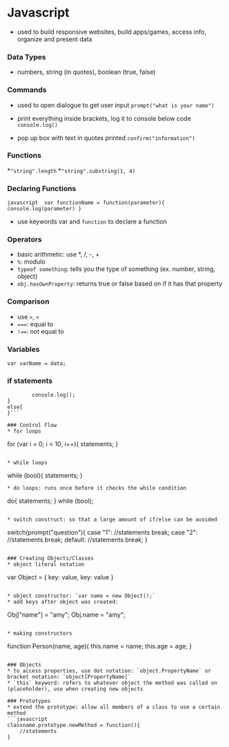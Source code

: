 # Javascript 

* used to build responsive websites, build apps/games, access info, organize and present data 

### Data Types 
* numbers, string (in quotes), boolean (true, false)

### Commands
* used to open dialogue to get user input
`prompt("what is your name")`

* print everything inside brackets, log it to console below code
`console.log()`

* pop up box with text in quotes printed 
`confirm("information")`

### Functions 
*`"string".length`
*`"string".substring(1, 4)`

### Declaring Functions 
``javascript 
var functionName = function(parameter){
		console.log(parameter)
}
``
* use keywords var and `function` to declare a function

### Operators
* basic arithmetic: use *, /, -, +
* `%`: modulo
* `typeof something`: tells you the type of something (ex. number, string, object) 
* `obj.hasOwnProperty`: returns true or false based on if it has that property

### Comparison 
* use `>`, `<` 
* `===`: equal to
* `!==`: not equal to 

### Variables 
`var varName = data;`

### if statements 
```if (){
		console.log();
}
else{
}```

### Control Flow
* for loops 
```
for (var i = 0; i < 10; i++){
    statements;
}
```

* while loops
```
while (bool){
    statements;
}
```
* do loops: runs once before it checks the while condition
```
do{
    statements;
} while (bool); 
```

* switch construct: so that a large amount of if/else can be avoided 
```
switch(prompt("question"){
case "1": 
    //statements
    break; 
case "2": 
    //statements
    break;
default: 
    //statements
    break;
}
```

### Creating Objects/Classes
* object literal notation
```
var Object = {
    key: value, 
    key: value
}
```

* object constructor: `var name = new Object();`
* add keys after object was created: 
``` 
Obj["name"] = "amy";
Obj.name = "amy";
```

* making constructors
```
function Person(name, age){
	this.name = name;
	this.age = age;
}
```

### Objects 
* to access properties, use dot notation: `object.PropertyName` or bracket notation: `object[PropertyName]`
* `this` keyword: refers to whatever object the method was called on (placeholder), use when creating new objects 

### Prototypes 
* extend the prototype: allow all members of a class to use a certain method 
```javascript 
classname.prototype.newMethod = function(){
	//statements
}
